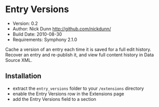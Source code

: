 # Entry Versions

* Version: 0.2
* Author: Nick Dunn <http://github.com/nickdunn/>
* Build Date: 2010-08-30
* Requirements: Symphony 2.1.0

Cache a version of an entry each time it is saved for a full edit history. Recover an entry and re-publish it, and view full content history in Data Source XML.

## Installation
* extract the `entry_versions` folder to your `/extensions` directory
* enable the Entry Versions row in the Extensions page
* add the Entry Versions field to a section